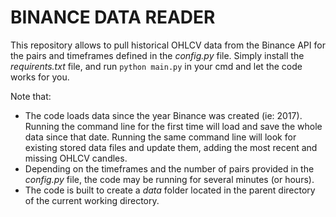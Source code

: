 # BINANCE DATA READER

This repository allows to pull historical OHLCV data from the Binance API for the pairs and timeframes defined in the *config.py* file. Simply install the *requirents.txt* file, and run ```python main.py``` in your cmd and let the code works for you. 

Note that:
- The code loads data since the year Binance was created (ie: 2017). Running the command line for the first time will load and save the whole data since that date. Running the same command line will look for existing stored data files and update them, adding the most recent and missing OHLCV candles.
- Depending on the timeframes and the number of pairs provided in the *config.py* file, the code may be running for several minutes (or hours).
- The code is built to create a *data* folder located in the parent directory of the current working directory.